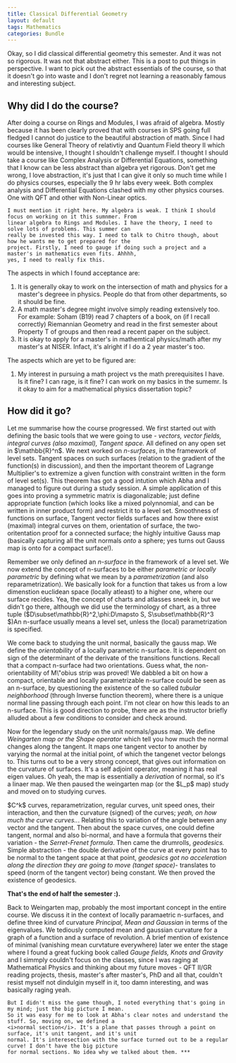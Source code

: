 ```yaml
---
title: Classical Differential Geometry
layout: default
tags: Mathematics
categories: Bundle
---
```



<p>Okay, so I did classical differential geometry this semester. And it was not so rigorous. It was not that
    abstract either. This is a post to put things in
    perspective. I want to pick out the abstract essentials of the course, so that it doesn't go into waste and I don't
    regret not learning a reasonably famous and interesting subject.</p>

<h2>Why did I do the course?</h2>
<p>After doing a course on Rings and Modules, I was afraid of algebra. Mostly because it has been clearly proved
    that with courses in SPS going full fledged I cannot do justice to the beautiful abstraction of math. Since
    I had courses like General
    Theory of relativtiy and Quantum Field theory II which would be intensive, I thought I shouldn't challenge
    myself. I thought I should take a course like Complex Analysis or Differential Equations, something that I
    know can be less abstract than algebra yet rigorous. Don't get me wrong, I love abstraction, it's just that
    I can give it only so much time while I do physics courses, especially the 9 hr labs every week. Both
    complex analysis and Differential Equations clashed with my other physics courses. One with QFT and other
    with Non-Linear optics.

    I must mention it right here. My algebra is weak. I think I should focus on working on it this sumnmer. From
    linear algebra to Rings and Modules. I have the theory, I need to solve lots of problems. This summer can
    really be invested this way. I need to talk to Chitro though, about how he wants me to get prepared for the
    project. Firstly, I need to gauge if doing such a project and a master's in mathematics even fits. Ahhhh,
    yes, I need to really fix this.
</p>

The aspects in which I found acceptance are:
<ol>
    <li>It is generally okay to work on the intersection of math and physics for a master's degreee in physics.
        People do that from other departments, so it should be fine. </li>
    <li>A math master's degree might involve simply reading extensively too. For example: Soham (B19) read 7
        chapters of a book, on (if I recall correctly) Riemannian Geometry and read in the first semester about
        Property T of groups and then read a recent paper on the subject.</li>
    <li>It is okay to apply for a master's in mathemtical physics/math after my master's at NISER. Infact, it's
        alright if I do a 2 year master's too.</li>
</ol>

The aspects which are yet to be figured are:

<ol>
    <li>My interest in pursuing a math project vs the math prerequisites I have. Is it fine? I can rage, is it
        fine? I can work on my basics in the sumemr. Is it okay to aim for a mathematical physics dissertation
        topic?</li>
</ol>

<h2>How did it go?</h2>

<p>Let me summarise how the course progressed. We first started out with defining the basic tools that we were
    going to use - <i>vectors, vector fields, integral curves (also maximal), Tangent space.</i> All defined on
    any open set in $\mathbb{R}^n$. We next worked on <i>n-surfaces</i>, in the framework of level sets. Tangent
    spaces on such surfaces (relation to the gradient of the function(s) in discussion), and then the important
    theorem of Lagrange Multiplier's to extremize a given function with constraint written in the form of
    level set(s). This theorem has got a good intution which Abha and I managed to figure out during a study
    session. A simple application of this goes into proving a symmetric matrix is diagonalizable; just define
    appropriate function (which looks like a mixed polynnomial, and can be written in inner product form) and
    restrict it to a level set. Smoothness of functions on surface, Tangent vector fields surfaces and how there
    exist (maximal) integral curves on them, orientation of surface, the two-oritentation proof for a connected
    surface; the highly intuitive Gauss map (basically capturing all the unit normals <i>onto</i> a sphere; yes
    turns out Gauss map is onto for a compact surface!).

<p> Remember we only defined an <i>n-surface</i> in the framework of a level set. We now extend the concept of
    n-surfaces
    to be either <i>parametric or locally parametric</i> by defining what we mean by a <i>parametrization</i>
    (and also reparametrization).
    We
    basically look for a function that takes us from a low dimenstion euclidean space (locally atleast) to a
    higher one, where our surface recides. Yea, the concept of charts and atlasses sneek in, but we didn't go
    there, although we did use the terminology of chart, as a three tuple ($D\subset\mathbb{R}^2,\phi:D\mapsto
    S,
    S\subset\mathbb{R}^3 $)An n-surface usually means a level set, unless the (local)
    parametrization is specified.</p>

<p>We come back to studying the unit normal, basically the gauss map. We define the <i>orientability</i> of a
    locally parametric n-surface. It is dependent on sign of the determinant of the derivate of the transitions
    functions. Recall that a compact n-surface had two orientations. Guess what, the non-orientability of
    M\"obius strip was proved! We dabbled a
    bit on how a compact, orientable and locally parametrizable n-surface could be seen as an n-surface, by
    questioning the existence of the so called <i>tubular neighborhood</i> (through Inverse function theorem),
    where there is a unique normal line
    passing through each point. I'm not clear on how this leads to an n-surface. This is good direction to
    probe, there are as the instructor briefly alluded about a few conditions to consider and check around.
</p>
<p>Now for the legendary study on the unit normals/gauss map. We define <i>Weingarten map or the Shape
        operator</i> which tell you how much the normal changes along the tangent. It maps one tangent vector to
    another by varying the normal at the initial point, of which the tangenet
    vector belongs to. This turns out to be a very strong concept, that gives out information on the curvature
    of surfaces. It's a self adjoint operator, meaning it has real eigen values. Oh yeah, the map is essentially
    a <i>derivation</i> of normal, so it's a linaer map. We then paused the weingarten map (or the $L_p$ map)
    study and moved on to studying curves.
</p>
<p>$C^k$ curves, reparametrization, regular curves, unit speed ones, their interaction, and then the curvature
    (signed) of the curves; <i>yeah, on how much the curve curves..</i>. Relating this to variation of the angle
    between any vector and the tangent. Then about the space curves, one could define tangent, normal and also
    bi-normal, and have a formula that governs their variation - the <i>Serret-Frenet formula</i>. Then came the
    drumrolls, <i>geodesics.</i> Simple abstraction - the double derivative of the curve at every point has to
    be normal to the tangent space at that point, <i>geodesics got no acceleration along the direction they
        are going to move (tanget space)</i>- translates to speed (norm of the tangent vector) being constant.
    We then proved the existence of geodesics.


<p> <b>That's the end of half the semester :).</b></p>
</p>


<p>
    Back to Weingarten map, probably the most important concept in the entire course. We discuss it in the
    context of locally paramaetric n-surfaces, and define three kind of curvature <i>Principal, Mean and
        Gaussian</i> in terms of the eigenvalues. We tediously computed mean and gaussian curvature for a graph
    of a function and a surface of revolution. A brief mention of existence of minimal (vanishing mean
    curvtature everywhere) later we enter the stage where I found a great fucking book called <i>Gauge fields,
        Knots and Gravity</i> and I simmply couldn't focus on the classes, since I was
    raging at Mathematical Physics and thinking about my future moves - QFT II/GR reading projects, thesis,
    master's after master's, PhD and all that, couldn't resist myself not dindulgin myself in it, too damn
    interesting, and was basically raging yeah.

    But I didn't miss the game though, I noted everything that's going in my mind; just the big picture I mean.
    So it was easy for me to look at Abha's clear notes and understand the stuff. So, moving on, we defined a
    <i>normal section</i>. It's a plane that passes through a point on surface, it's unit tangent, and it's unit
    normal. It's interesection with the surface turned out to be a regular curve! I don't have the big picture
    for normal sections. No idea why we talked about them. ***






</p>

</p>
